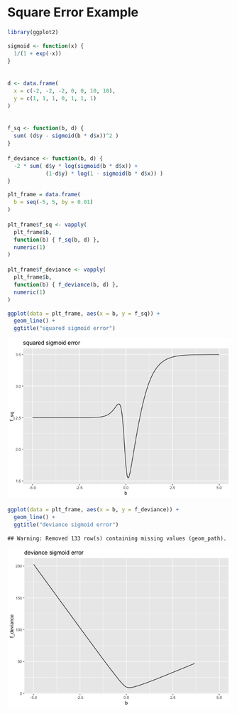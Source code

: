 Square Error Example
================

``` r
library(ggplot2)
```

``` r
sigmoid <- function(x) {
  1/(1 + exp(-x))
}


d <- data.frame(
  x = c(-2, -2, -2, 0, 0, 10, 10),
  y = c(1, 1, 1, 0, 1, 1, 1)
)


f_sq <- function(b, d) {
  sum( (d$y - sigmoid(b * d$x))^2 )
}

f_deviance <- function(b, d) {
  -2 * sum( d$y * log(sigmoid(b * d$x)) + 
            (1-d$y) * log(1 - sigmoid(b * d$x)) )
}
```

``` r
plt_frame = data.frame(
  b = seq(-5, 5, by = 0.01)
)

plt_frame$f_sq <- vapply(
  plt_frame$b,
  function(b) { f_sq(b, d) },
  numeric(1)
)

plt_frame$f_deviance <- vapply(
  plt_frame$b,
  function(b) { f_deviance(b, d) },
  numeric(1)
)
```

``` r
ggplot(data = plt_frame, aes(x = b, y = f_sq)) + 
  geom_line() +
  ggtitle("squared sigmoid error")
```

![](Square_Error_Example_files/figure-gfm/unnamed-chunk-4-1.png)<!-- -->

``` r
ggplot(data = plt_frame, aes(x = b, y = f_deviance)) + 
  geom_line() +
  ggtitle("deviance sigmoid error")
```

    ## Warning: Removed 133 row(s) containing missing values (geom_path).

![](Square_Error_Example_files/figure-gfm/unnamed-chunk-4-2.png)<!-- -->

